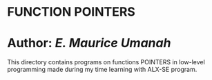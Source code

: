 # **FUNCTION POINTERS**
# Author: ***E. Maurice Umanah***
This directory contains programs on functions POINTERS in low-level programming made during my time learning with ALX-SE program.
